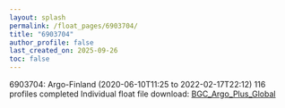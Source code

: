 ```yaml
---
layout: splash
permalink: /float_pages/6903704/
title: "6903704"
author_profile: false
last_created_on: 2025-09-26
toc: false
---
```

 
6903704: Argo-Finland (2020-06-10T11:25 to 2022-02-17T22:12)
116 profiles completed
Individual float file download: [BGC_Argo_Plus_Global](https://ftp.soest.hawaii.edu/bgc_argo_plus/Individual_Floats/outliers_removed/6903704_Sprof_processed.nc)
